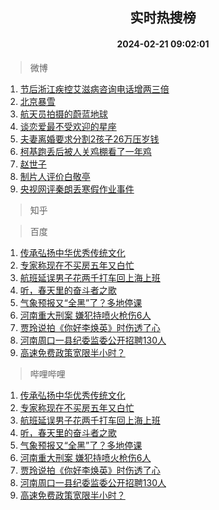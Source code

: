 <div align="center"><h2>实时热搜榜</h2><h4>2024-02-21 09:02:01</h4></div>

> 微博  

1. [节后浙江疾控艾滋病咨询电话增两三倍](https://s.weibo.com/weibo?q=%23%E8%8A%82%E5%90%8E%E6%B5%99%E6%B1%9F%E7%96%BE%E6%8E%A7%E8%89%BE%E6%BB%8B%E7%97%85%E5%92%A8%E8%AF%A2%E7%94%B5%E8%AF%9D%E5%A2%9E%E4%B8%A4%E4%B8%89%E5%80%8D%23&t=31&band_rank=1&Refer=top)<br />
2. [北京暴雪](https://s.weibo.com/weibo?q=%E5%8C%97%E4%BA%AC%E6%9A%B4%E9%9B%AA&t=31&band_rank=2&Refer=top)<br />
3. [航天员拍摄的蔚蓝地球](https://s.weibo.com/weibo?q=%23%E8%88%AA%E5%A4%A9%E5%91%98%E6%8B%8D%E6%91%84%E7%9A%84%E8%94%9A%E8%93%9D%E5%9C%B0%E7%90%83%23&t=31&band_rank=3&Refer=top)<br />
4. [谈恋爱最不受欢迎的星座](https://s.weibo.com/weibo?q=%E8%B0%88%E6%81%8B%E7%88%B1%E6%9C%80%E4%B8%8D%E5%8F%97%E6%AC%A2%E8%BF%8E%E7%9A%84%E6%98%9F%E5%BA%A7&t=31&band_rank=4&Refer=top)<br />
5. [夫妻离婚要求分割2孩子26万压岁钱](https://s.weibo.com/weibo?q=%23%E5%A4%AB%E5%A6%BB%E7%A6%BB%E5%A9%9A%E8%A6%81%E6%B1%82%E5%88%86%E5%89%B22%E5%AD%A9%E5%AD%9026%E4%B8%87%E5%8E%8B%E5%B2%81%E9%92%B1%23&t=31&band_rank=5&Refer=top)<br />
6. [柯基跑丢后被人关鸡棚看了一年鸡](https://s.weibo.com/weibo?q=%23%E6%9F%AF%E5%9F%BA%E8%B7%91%E4%B8%A2%E5%90%8E%E8%A2%AB%E4%BA%BA%E5%85%B3%E9%B8%A1%E6%A3%9A%E7%9C%8B%E4%BA%86%E4%B8%80%E5%B9%B4%E9%B8%A1%23&t=31&band_rank=6&Refer=top)<br />
7. [赵世子](https://s.weibo.com/weibo?q=%E8%B5%B5%E4%B8%96%E5%AD%90&t=31&band_rank=7&Refer=top)<br />
8. [制片人评价白敬亭](https://s.weibo.com/weibo?q=%23%E5%88%B6%E7%89%87%E4%BA%BA%E8%AF%84%E4%BB%B7%E7%99%BD%E6%95%AC%E4%BA%AD%23&t=31&band_rank=8&Refer=top)<br />
9. [央视网评秦朗丢寒假作业事件](https://s.weibo.com/weibo?q=%23%E5%A4%AE%E8%A7%86%E7%BD%91%E8%AF%84%E7%A7%A6%E6%9C%97%E4%B8%A2%E5%AF%92%E5%81%87%E4%BD%9C%E4%B8%9A%E4%BA%8B%E4%BB%B6%23&t=31&band_rank=9&Refer=top)<br />

> 知乎  


> 百度  

1. [传承弘扬中华优秀传统文化](https://www.baidu.com/s?wd=%E4%BC%A0%E6%89%BF%E5%BC%98%E6%89%AC%E4%B8%AD%E5%8D%8E%E4%BC%98%E7%A7%80%E4%BC%A0%E7%BB%9F%E6%96%87%E5%8C%96&sa=fyb_news&rsv_dl=fyb_news)<br />
2. [专家称现在不买房五年又白忙](https://www.baidu.com/s?wd=%E4%B8%93%E5%AE%B6%E7%A7%B0%E7%8E%B0%E5%9C%A8%E4%B8%8D%E4%B9%B0%E6%88%BF%E4%BA%94%E5%B9%B4%E5%8F%88%E7%99%BD%E5%BF%99&sa=fyb_news&rsv_dl=fyb_news)<br />
3. [航班延误男子花两千打车回上海上班](https://www.baidu.com/s?wd=%E8%88%AA%E7%8F%AD%E5%BB%B6%E8%AF%AF%E7%94%B7%E5%AD%90%E8%8A%B1%E4%B8%A4%E5%8D%83%E6%89%93%E8%BD%A6%E5%9B%9E%E4%B8%8A%E6%B5%B7%E4%B8%8A%E7%8F%AD&sa=fyb_news&rsv_dl=fyb_news)<br />
4. [听，春天里的奋斗者之歌](https://www.baidu.com/s?wd=%E5%90%AC%EF%BC%8C%E6%98%A5%E5%A4%A9%E9%87%8C%E7%9A%84%E5%A5%8B%E6%96%97%E8%80%85%E4%B9%8B%E6%AD%8C&sa=fyb_news&rsv_dl=fyb_news)<br />
5. [气象预报又“全黑”了？多地停课](https://www.baidu.com/s?wd=%E6%B0%94%E8%B1%A1%E9%A2%84%E6%8A%A5%E5%8F%88%E2%80%9C%E5%85%A8%E9%BB%91%E2%80%9D%E4%BA%86%EF%BC%9F%E5%A4%9A%E5%9C%B0%E5%81%9C%E8%AF%BE&sa=fyb_news&rsv_dl=fyb_news)<br />
6. [河南重大刑案 嫌犯持喷火枪伤6人](https://www.baidu.com/s?wd=%E6%B2%B3%E5%8D%97%E9%87%8D%E5%A4%A7%E5%88%91%E6%A1%88+%E5%AB%8C%E7%8A%AF%E6%8C%81%E5%96%B7%E7%81%AB%E6%9E%AA%E4%BC%A46%E4%BA%BA&sa=fyb_news&rsv_dl=fyb_news)<br />
7. [贾玲说拍《你好李焕英》时伤透了心](https://www.baidu.com/s?wd=%E8%B4%BE%E7%8E%B2%E8%AF%B4%E6%8B%8D%E3%80%8A%E4%BD%A0%E5%A5%BD%E6%9D%8E%E7%84%95%E8%8B%B1%E3%80%8B%E6%97%B6%E4%BC%A4%E9%80%8F%E4%BA%86%E5%BF%83&sa=fyb_news&rsv_dl=fyb_news)<br />
8. [河南周口一县纪委监委公开招聘130人](https://www.baidu.com/s?wd=%E6%B2%B3%E5%8D%97%E5%91%A8%E5%8F%A3%E4%B8%80%E5%8E%BF%E7%BA%AA%E5%A7%94%E7%9B%91%E5%A7%94%E5%85%AC%E5%BC%80%E6%8B%9B%E8%81%98130%E4%BA%BA&sa=fyb_news&rsv_dl=fyb_news)<br />
9. [高速免费政策宽限半小时？](https://www.baidu.com/s?wd=%E9%AB%98%E9%80%9F%E5%85%8D%E8%B4%B9%E6%94%BF%E7%AD%96%E5%AE%BD%E9%99%90%E5%8D%8A%E5%B0%8F%E6%97%B6%EF%BC%9F&sa=fyb_news&rsv_dl=fyb_news)<br />

> 哔哩哔哩  

1. [传承弘扬中华优秀传统文化](https://www.baidu.com/s?wd=%E4%BC%A0%E6%89%BF%E5%BC%98%E6%89%AC%E4%B8%AD%E5%8D%8E%E4%BC%98%E7%A7%80%E4%BC%A0%E7%BB%9F%E6%96%87%E5%8C%96&sa=fyb_news&rsv_dl=fyb_news)<br />
2. [专家称现在不买房五年又白忙](https://www.baidu.com/s?wd=%E4%B8%93%E5%AE%B6%E7%A7%B0%E7%8E%B0%E5%9C%A8%E4%B8%8D%E4%B9%B0%E6%88%BF%E4%BA%94%E5%B9%B4%E5%8F%88%E7%99%BD%E5%BF%99&sa=fyb_news&rsv_dl=fyb_news)<br />
3. [航班延误男子花两千打车回上海上班](https://www.baidu.com/s?wd=%E8%88%AA%E7%8F%AD%E5%BB%B6%E8%AF%AF%E7%94%B7%E5%AD%90%E8%8A%B1%E4%B8%A4%E5%8D%83%E6%89%93%E8%BD%A6%E5%9B%9E%E4%B8%8A%E6%B5%B7%E4%B8%8A%E7%8F%AD&sa=fyb_news&rsv_dl=fyb_news)<br />
4. [听，春天里的奋斗者之歌](https://www.baidu.com/s?wd=%E5%90%AC%EF%BC%8C%E6%98%A5%E5%A4%A9%E9%87%8C%E7%9A%84%E5%A5%8B%E6%96%97%E8%80%85%E4%B9%8B%E6%AD%8C&sa=fyb_news&rsv_dl=fyb_news)<br />
5. [气象预报又“全黑”了？多地停课](https://www.baidu.com/s?wd=%E6%B0%94%E8%B1%A1%E9%A2%84%E6%8A%A5%E5%8F%88%E2%80%9C%E5%85%A8%E9%BB%91%E2%80%9D%E4%BA%86%EF%BC%9F%E5%A4%9A%E5%9C%B0%E5%81%9C%E8%AF%BE&sa=fyb_news&rsv_dl=fyb_news)<br />
6. [河南重大刑案 嫌犯持喷火枪伤6人](https://www.baidu.com/s?wd=%E6%B2%B3%E5%8D%97%E9%87%8D%E5%A4%A7%E5%88%91%E6%A1%88+%E5%AB%8C%E7%8A%AF%E6%8C%81%E5%96%B7%E7%81%AB%E6%9E%AA%E4%BC%A46%E4%BA%BA&sa=fyb_news&rsv_dl=fyb_news)<br />
7. [贾玲说拍《你好李焕英》时伤透了心](https://www.baidu.com/s?wd=%E8%B4%BE%E7%8E%B2%E8%AF%B4%E6%8B%8D%E3%80%8A%E4%BD%A0%E5%A5%BD%E6%9D%8E%E7%84%95%E8%8B%B1%E3%80%8B%E6%97%B6%E4%BC%A4%E9%80%8F%E4%BA%86%E5%BF%83&sa=fyb_news&rsv_dl=fyb_news)<br />
8. [河南周口一县纪委监委公开招聘130人](https://www.baidu.com/s?wd=%E6%B2%B3%E5%8D%97%E5%91%A8%E5%8F%A3%E4%B8%80%E5%8E%BF%E7%BA%AA%E5%A7%94%E7%9B%91%E5%A7%94%E5%85%AC%E5%BC%80%E6%8B%9B%E8%81%98130%E4%BA%BA&sa=fyb_news&rsv_dl=fyb_news)<br />
9. [高速免费政策宽限半小时？](https://www.baidu.com/s?wd=%E9%AB%98%E9%80%9F%E5%85%8D%E8%B4%B9%E6%94%BF%E7%AD%96%E5%AE%BD%E9%99%90%E5%8D%8A%E5%B0%8F%E6%97%B6%EF%BC%9F&sa=fyb_news&rsv_dl=fyb_news)<br />
